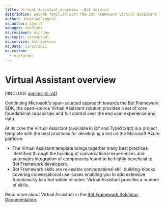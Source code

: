 ```yaml
---
title: Virtual Assistant overview - Bot Service
description: Become familiar with the Bot Framework Virtual Assistant template. Learn about features, understand design principles, and view example scenarios.
author: JonathanFingold
ms.author: iawilt
manager: shellyha
ms.reviewer: micchow
ms.topic: conceptual
ms.service: bot-service
ms.date: 11/02/2021
ms.custom:
  - evergreen
---
```


# Virtual Assistant overview

[!INCLUDE [applies-to-v4](../includes/applies-to-v4-current.md)]

Continuing Microsoft's open-sourced approach towards the Bot Framework SDK, the open-source Virtual Assistant solution provides a set of core foundational capabilities and full control over the end user experience and data.

At its core the Virtual Assistant (available in C# and TypeScript) is a project template with the best practices for developing a bot on the Microsoft Azure platform.

- The Virtual Assistant template brings together many best practices identified through the building of conversational experiences and automates integration of components found to be highly beneficial to Bot Framework developers.
- Bot Framework skills are re-usable conversational skill building-blocks covering conversational use-cases enabling you to add extensive functionality to a bot within minutes. Virtual Assistant provides a number of skills.

Read more about Virtual Assistant in the [Bot Framework Solutions Documentation](https://microsoft.github.io/botframework-solutions/index).
